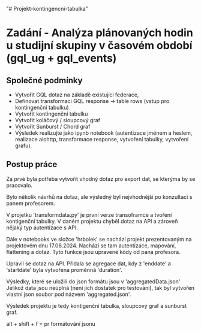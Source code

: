 "# Projekt-kontingencni-tabulka" 

# Zadání - Analýza plánovaných hodin u studijní skupiny v časovém období (gql_ug + gql_events)

## Společné podmínky
-	Vytvořit GQL dotaz na základě existující federace, 
-	Definovat transformaci GQL response -> table rows (vstup pro kontingenční tabulku)
-	Vytvořit kontingenční tabulku
-	Vytvořit koláčový / sloupcový graf 
-	Vytvořit Sunburst / Chord graf
-	Výsledek realizujte jako ipynb notebook (autentizace jménem a heslem, realizace aiohttp, transformace response, vytvoření tabulky, vytvoření grafu).


## Postup práce

Za prvé byla potřeba vytvořit vhodný dotaz pro export dat, se kterýma by se pracovalo.

Bylo několik návrhů na dotaz, ale výsledný byl nejvhodnější po konzultaci s panem profesorem.

V projetku 'transformdata.py' je první verze transoframce a tvoření kontigenční tabulky.
V daném projektu chyběl dotaz na API a zároveň nějaký typ autentizace s API.


Dále v notebooks ve složce 'hrbolek' se nachází projekt prezentovaným na projektovém dnu 17.06.2024.
Nachází se tam autentizace, mapování, flattening a dotaz. Tyto funkce jsou upravené kódy od pana profesora.

Upravil se dotaz na API. 
Přidala se agregace dat, kdy z 'enddate' a 'startdate' byla vytvořena proměnná 'duration'.

Výsledky, které se uložili do json formátu jsou v 'aggregatedData.json'
Jelikož data jsou neúplná (není jich dostatek pro testování), tak byl vytvořen vlastní json soubor pod názvem 'aggregated.json'.

Výsledek projektu je tedy kontigenční tabulka, sloupcový graf a sunburst graf.


alt + shift + f = pr formátování jsonu